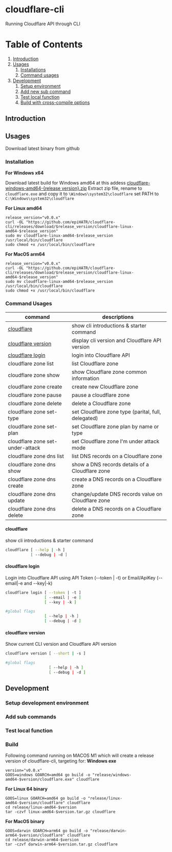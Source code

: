 # cloudflare-cli
Running Cloudflare API through CLI

# Table of Contents
1. [Introduction](#introductions)
2. [Usages](#usages)
    1. [Installations](#installations)
    2. [Command usages](#commandusages)
3. [Development](#developments)
    1. [Setup environment](#setupenvironment)
    2. [Add new sub command](#addsubcommands)
    3. [Test local function](#testlocal)
    4. [Build with cross-compile options](#build)

## Introduction <a name="introductions"></a>

## Usages <a name="usages"></a>
Download latest binary from github

### Installation <a name="installations"></a>
__For Windows x64__

Download latest build for Windows amd64 at this addess [cloudflare-windows-amd64-{release version}.zip](https://github.com/epiHATR/cloudflare-cli/releases)
Extract zip file, rename to `cloudflare.exe` and copy it to `\Windows\system32\cloudflare`
set PATH to `C:\Windows\system32\cloudflare`

__For Linux amd64__
```
release_version="v0.0.x"
curl -OL "https://github.com/epiHATR/cloudflare-cli/releases/download/$release_version/cloudflare-linux-amd64-$release_version"
sudo mv cloudflare-linux-amd64-$release_version /usr/local/bin/cloudflare
sudo chmod +x /usr/local/bin/cloudflare
```

__For MacOS arm64__
```
release_version="v0.0.x"
curl -OL "https://github.com/epiHATR/cloudflare-cli/releases/download/$release_version/cloudflare-linux-amd64-$release_version"
sudo mv cloudflare-linux-amd64-$release_version /usr/local/bin/cloudflare
sudo chmod +x /usr/local/bin/cloudflare
```
### Command Usages <a name="commandusages"></a>

|            command                   |                    descriptions                     |
|--------------------------------------|-----------------------------------------------------|
| [cloudflare](#cmd_cloudflare)                         | show cli introductions & starter command            |
| [cloudflare version](#cmd_cloudflare_version)                 | display cli version and Cloudflare API version      |
| [cloudflare login](#cmd_cloudflare_login)               | login into Cloudflare API                           |
| cloudflare zone list | list Cloudflare zone |
| cloudflare zone show | show Cloudflare zone common information |
| cloudflare zone create | create new Cloudflare zone |
| cloudflare zone pause | pause a cloudflare zone |
| cloudflare zone delete | delete a Cloudflare zone |
| cloudflare zone set-type | set Cloudflare zone type (parital, full, delegated)|
| cloudflare zone set-plan | set Cloudflare zone plan by name or type |
| cloudflare zone set-under-attack | set Cloudflare zone I'm under attack mode |
| cloudflare zone dns list | list DNS records on a Cloudflare zone  |
| cloudflare zone dns show | show a DNS records details of a Cloudflare zone |
| cloudflare zone dns create | create a DNS records on a Cloudflare zone |
| cloudflare zone dns update | change/update DNS records value on Cloudflare zone |
| cloudflare zone dns delete | delete a DNS records on a Cloudflare zone |

#### cloudflare <a name="cmd_cloudflare"></a>
<p>show cli introductions & starter command</p>

```bash
cloudflare [ --help | -h ]
           [ --debug | -d ]
```

#### cloudflare login <a name="cmd_cloudflare_login"></a>
<p>Login into Cloudflare API using API Token (--token | -t) or Email/ApiKey (--email|-e and --key|-k) </p>

```bash
cloudflare login [ --token | -t ]
                 [ --email | -e ]
                 [ --key | -k ]

#global flags                                   
                 [ --help | -h ]
                 [ --debug | -d ]
```

#### cloudflare version<a name="cmd_cloudflare_version"></a>
<p>Show current CLI version and Cloudflare API version</p>

```bash
cloudflare version [ --short | -s ]

#global flags                                   
                   [ --help | -h ]
                   [ --debug | -d ]
```

## Development <a name="developments"></a>

### Setup development environment <a name="setupenvironment"></a>

### Add sub commands <a name="addsubcommands"></a>

### Test local function <a name="testlocal"></a>

### Build <a name="build"></a>

Following command running on MACOS M1 which will create a release version of cloudflare-cli, targeting for:
__Windows exe__
```
version="v0.0.x"
GOOS=windows GOARCH=amd64 go build -o "release/windows-amd64-$version/cloudflare.exe" cloudflare
```
__For Linux 64 binary__
```
GOOS=linux GOARCH=amd64 go build -o "release/linux-amd64-$version/cloudflare" cloudflare
cd release/linux-amd64-$version
tar -czvf linux-amd64-$version.tar.gz cloudflare
```
__For MacOS binary__
```
GOOS=darwin GOARCH=arm64 go build -o "release/darwin-arm64-$version/cloudflare" cloudflare
cd release/darwin-arm64-$version
tar -czvf darwin-arm64-$version.tar.gz cloudflare
```
